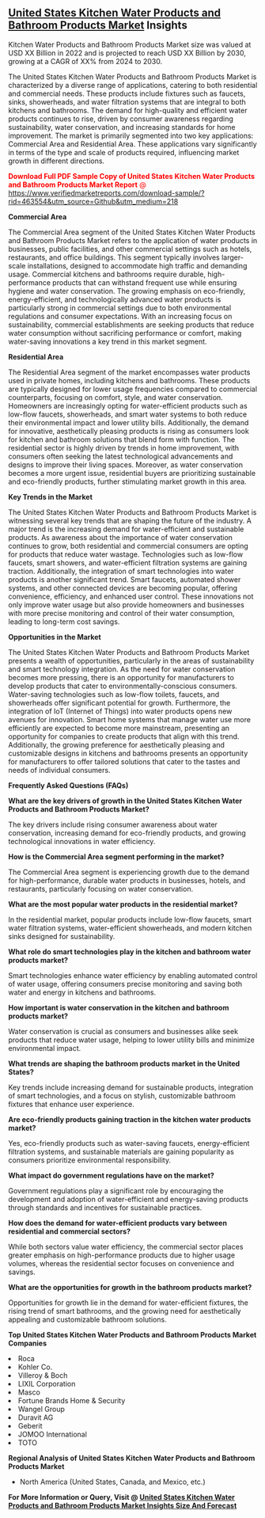 <h2><a href="https://www.verifiedmarketreports.com/download-sample/?rid=463554&amp;utm_source=Github&amp;utm_medium=218" target="_blank">United States Kitchen Water Products and Bathroom Products Market</a> Insights</h2><p>Kitchen Water Products and Bathroom Products Market size was valued at USD XX Billion in 2022 and is projected to reach USD XX Billion by 2030, growing at a CAGR of XX% from 2024 to 2030.</p><p> <p>The United States Kitchen Water Products and Bathroom Products Market is characterized by a diverse range of applications, catering to both residential and commercial needs. These products include fixtures such as faucets, sinks, showerheads, and water filtration systems that are integral to both kitchens and bathrooms. The demand for high-quality and efficient water products continues to rise, driven by consumer awareness regarding sustainability, water conservation, and increasing standards for home improvement. The market is primarily segmented into two key applications: Commercial Area and Residential Area. These applications vary significantly in terms of the type and scale of products required, influencing market growth in different directions. <p><span class=""><span style="color: #ff0000;"><strong>Download Full PDF Sample Copy of United States Kitchen Water Products and Bathroom Products Market Report</strong> @ </span><a href="https://www.verifiedmarketreports.com/download-sample/?rid=463554&amp;utm_source=Github&amp;utm_medium=218" target="_blank">https://www.verifiedmarketreports.com/download-sample/?rid=463554&amp;utm_source=Github&amp;utm_medium=218</a></span></p></p> <p><strong>Commercial Area</strong></p> <p>The Commercial Area segment of the United States Kitchen Water Products and Bathroom Products Market refers to the application of water products in businesses, public facilities, and other commercial settings such as hotels, restaurants, and office buildings. This segment typically involves larger-scale installations, designed to accommodate high traffic and demanding usage. Commercial kitchens and bathrooms require durable, high-performance products that can withstand frequent use while ensuring hygiene and water conservation. The growing emphasis on eco-friendly, energy-efficient, and technologically advanced water products is particularly strong in commercial settings due to both environmental regulations and consumer expectations. With an increasing focus on sustainability, commercial establishments are seeking products that reduce water consumption without sacrificing performance or comfort, making water-saving innovations a key trend in this market segment.</p> <p><strong>Residential Area</strong></p> <p>The Residential Area segment of the market encompasses water products used in private homes, including kitchens and bathrooms. These products are typically designed for lower usage frequencies compared to commercial counterparts, focusing on comfort, style, and water conservation. Homeowners are increasingly opting for water-efficient products such as low-flow faucets, showerheads, and smart water systems to both reduce their environmental impact and lower utility bills. Additionally, the demand for innovative, aesthetically pleasing products is rising as consumers look for kitchen and bathroom solutions that blend form with function. The residential sector is highly driven by trends in home improvement, with consumers often seeking the latest technological advancements and designs to improve their living spaces. Moreover, as water conservation becomes a more urgent issue, residential buyers are prioritizing sustainable and eco-friendly products, further stimulating market growth in this area.</p> <p><strong>Key Trends in the Market</strong></p> <p>The United States Kitchen Water Products and Bathroom Products Market is witnessing several key trends that are shaping the future of the industry. A major trend is the increasing demand for water-efficient and sustainable products. As awareness about the importance of water conservation continues to grow, both residential and commercial consumers are opting for products that reduce water wastage. Technologies such as low-flow faucets, smart showers, and water-efficient filtration systems are gaining traction. Additionally, the integration of smart technologies into water products is another significant trend. Smart faucets, automated shower systems, and other connected devices are becoming popular, offering convenience, efficiency, and enhanced user control. These innovations not only improve water usage but also provide homeowners and businesses with more precise monitoring and control of their water consumption, leading to long-term cost savings.</p> <p><strong>Opportunities in the Market</strong></p> <p>The United States Kitchen Water Products and Bathroom Products Market presents a wealth of opportunities, particularly in the areas of sustainability and smart technology integration. As the need for water conservation becomes more pressing, there is an opportunity for manufacturers to develop products that cater to environmentally-conscious consumers. Water-saving technologies such as low-flow toilets, faucets, and showerheads offer significant potential for growth. Furthermore, the integration of IoT (Internet of Things) into water products opens new avenues for innovation. Smart home systems that manage water use more efficiently are expected to become more mainstream, presenting an opportunity for companies to create products that align with this trend. Additionally, the growing preference for aesthetically pleasing and customizable designs in kitchens and bathrooms presents an opportunity for manufacturers to offer tailored solutions that cater to the tastes and needs of individual consumers.</p> <p><strong>Frequently Asked Questions (FAQs)</strong></p> <p><strong>What are the key drivers of growth in the United States Kitchen Water Products and Bathroom Products Market?</strong></p> <p>The key drivers include rising consumer awareness about water conservation, increasing demand for eco-friendly products, and growing technological innovations in water efficiency.</p> <p><strong>How is the Commercial Area segment performing in the market?</strong></p> <p>The Commercial Area segment is experiencing growth due to the demand for high-performance, durable water products in businesses, hotels, and restaurants, particularly focusing on water conservation.</p> <p><strong>What are the most popular water products in the residential market?</strong></p> <p>In the residential market, popular products include low-flow faucets, smart water filtration systems, water-efficient showerheads, and modern kitchen sinks designed for sustainability.</p> <p><strong>What role do smart technologies play in the kitchen and bathroom water products market?</strong></p> <p>Smart technologies enhance water efficiency by enabling automated control of water usage, offering consumers precise monitoring and saving both water and energy in kitchens and bathrooms.</p> <p><strong>How important is water conservation in the kitchen and bathroom products market?</strong></p> <p>Water conservation is crucial as consumers and businesses alike seek products that reduce water usage, helping to lower utility bills and minimize environmental impact.</p> <p><strong>What trends are shaping the bathroom products market in the United States?</strong></p> <p>Key trends include increasing demand for sustainable products, integration of smart technologies, and a focus on stylish, customizable bathroom fixtures that enhance user experience.</p> <p><strong>Are eco-friendly products gaining traction in the kitchen water products market?</strong></p> <p>Yes, eco-friendly products such as water-saving faucets, energy-efficient filtration systems, and sustainable materials are gaining popularity as consumers prioritize environmental responsibility.</p> <p><strong>What impact do government regulations have on the market?</strong></p> <p>Government regulations play a significant role by encouraging the development and adoption of water-efficient and energy-saving products through standards and incentives for sustainable practices.</p> <p><strong>How does the demand for water-efficient products vary between residential and commercial sectors?</strong></p> <p>While both sectors value water efficiency, the commercial sector places greater emphasis on high-performance products due to higher usage volumes, whereas the residential sector focuses on convenience and savings.</p> <p><strong>What are the opportunities for growth in the bathroom products market?</strong></p> <p>Opportunities for growth lie in the demand for water-efficient fixtures, the rising trend of smart bathrooms, and the growing need for aesthetically appealing and customizable bathroom solutions.</p> </p><p><strong>Top United States Kitchen Water Products and Bathroom Products Market Companies</strong></p><div data-test-id=""><p><li>Roca</li><li> Kohler Co.</li><li> Villeroy & Boch</li><li> LIXIL Corporation</li><li> Masco</li><li> Fortune Brands Home & Security</li><li> Wangel Group</li><li> Duravit AG</li><li> Geberit</li><li> JOMOO International</li><li> TOTO</li></p><div><strong>Regional Analysis of&nbsp;United States Kitchen Water Products and Bathroom Products Market</strong></div><ul><li dir="ltr"><p dir="ltr">North America&nbsp;(United States, Canada, and Mexico, etc.)</p></li></ul><p><strong>For More Information or Query, Visit @&nbsp;</strong><strong><a href="https://www.verifiedmarketreports.com/product/kitchen-water-products-and-bathroom-products-market/?utm_source=Github&amp;utm_medium=218" target="_blank">United States Kitchen Water Products and Bathroom Products Market Insights Size And Forecast</a></strong></p></div>
